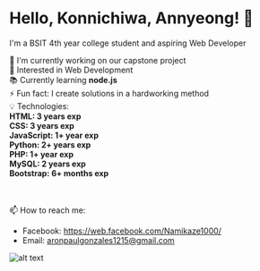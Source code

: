 # Hello, Konnichiwa, Annyeong! 👋
I'm a BSIT 4th year college student and aspiring Web Developer



🔭 I'm currently working on our capstone project
<br> 👀 Interested in Web Development
<br> 📚 Currently learning __node.js__
<br> ⚡ Fun fact: I create solutions in a hardworking method
<br> 💡 Technologies: <br>
__HTML: 3 years exp__ <br>
__CSS: 3 years exp__ <br>
__JavaScript: 1+ year exp__ <br>
__Python: 2+ years exp__ <br>
__PHP: 1+ year exp__ <br>
__MySQL: 2 years exp__ <br>
__Bootstrap: 6+ months exp__

<br><br> 📫 How to reach me:
 - Facebook: https://web.facebook.com/Namikaze1000/
 - Email: aronpaulgonzales1215@gmail.com

![alt text](https://cdn.myanimelist.net/s/common/uploaded_files/1539652479-c3125b79f8d130a36f763f0af99b077e.jpeg)
